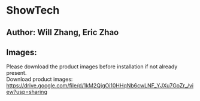 # ShowTech
## Author: Will Zhang, Eric Zhao
## Images:
Please download the product images before installation if not already present.  
Download product images: https://drive.google.com/file/d/1kM2QjgOi10HHqNb6cwLNF_YJXu7GoZr_/view?usp=sharing
